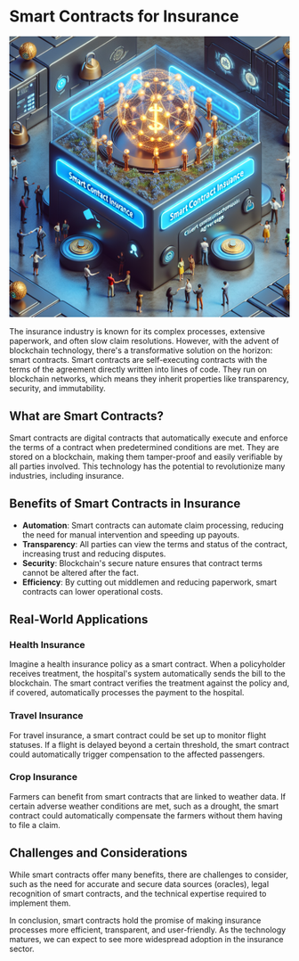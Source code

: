 # Smart Contracts for Insurance

![Smart Contract Insurance Concept](https://raw.githubusercontent.com/Kanakjr/100-days-of-AI-Writing/main/images/Smart-Contracts-for-Insurance.png)

The insurance industry is known for its complex processes, extensive paperwork, and often slow claim resolutions. However, with the advent of blockchain technology, there's a transformative solution on the horizon: smart contracts. Smart contracts are self-executing contracts with the terms of the agreement directly written into lines of code. They run on blockchain networks, which means they inherit properties like transparency, security, and immutability.

## What are Smart Contracts?

Smart contracts are digital contracts that automatically execute and enforce the terms of a contract when predetermined conditions are met. They are stored on a blockchain, making them tamper-proof and easily verifiable by all parties involved. This technology has the potential to revolutionize many industries, including insurance.

## Benefits of Smart Contracts in Insurance

- **Automation**: Smart contracts can automate claim processing, reducing the need for manual intervention and speeding up payouts.
- **Transparency**: All parties can view the terms and status of the contract, increasing trust and reducing disputes.
- **Security**: Blockchain's secure nature ensures that contract terms cannot be altered after the fact.
- **Efficiency**: By cutting out middlemen and reducing paperwork, smart contracts can lower operational costs.

## Real-World Applications

### Health Insurance

Imagine a health insurance policy as a smart contract. When a policyholder receives treatment, the hospital's system automatically sends the bill to the blockchain. The smart contract verifies the treatment against the policy and, if covered, automatically processes the payment to the hospital.

### Travel Insurance

For travel insurance, a smart contract could be set up to monitor flight statuses. If a flight is delayed beyond a certain threshold, the smart contract could automatically trigger compensation to the affected passengers.

### Crop Insurance

Farmers can benefit from smart contracts that are linked to weather data. If certain adverse weather conditions are met, such as a drought, the smart contract could automatically compensate the farmers without them having to file a claim.

## Challenges and Considerations

While smart contracts offer many benefits, there are challenges to consider, such as the need for accurate and secure data sources (oracles), legal recognition of smart contracts, and the technical expertise required to implement them.

In conclusion, smart contracts hold the promise of making insurance processes more efficient, transparent, and user-friendly. As the technology matures, we can expect to see more widespread adoption in the insurance sector.

